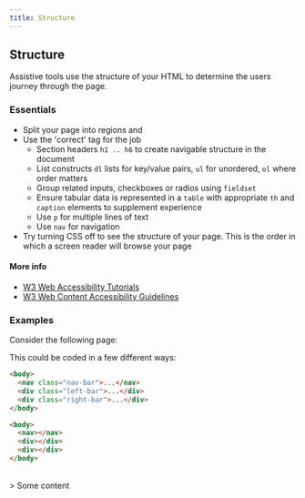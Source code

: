 ```yaml
---
title: Structure
---
```

## Structure

Assistive tools use the structure of your HTML to determine the users journey through the page. 

### Essentials
* Split your page into regions and 
* Use the 'correct' tag for the job
  * Section headers `h1 .. h6` to create navigable structure in the document
  * List constructs `dl` lists for key/value pairs, `ul` for unordered, `ol` where order matters
  * Group related inputs, checkboxes or radios using `fieldset` 
  * Ensure tabular data is represented in a `table` with appropriate `th` and `caption` elements to supplement experience
  * Use `p` for multiple lines of text
  * Use `nav` for navigation
* Try turning CSS off to see the structure of your page. This is the order in which a screen reader will browse your page

#### More info
 * [W3 Web Accessibility Tutorials](https://www.w3.org/WAI/tutorials/page-structure/)
 * [W3 Web Content Accessibility Guidelines](https://www.w3.org/TR/WCAG10-HTML-TECHS/#document)
 

### Examples
<div class="section-with-aside"><div>
Consider the following page:
 
This could be coded in a few different ways: 
```html
<body>
  <nav class="nav-bar">...</nav>
  <div class="left-bar">...</div>
  <div class="right-bar">...</div>
</body>
```
```html
<body>
  <nav></nav>
  <div></div>
  <div></div>
</body>
```
</div>&nbsp;
<aside>
> Some content
</aside>
</div>&nbsp;


